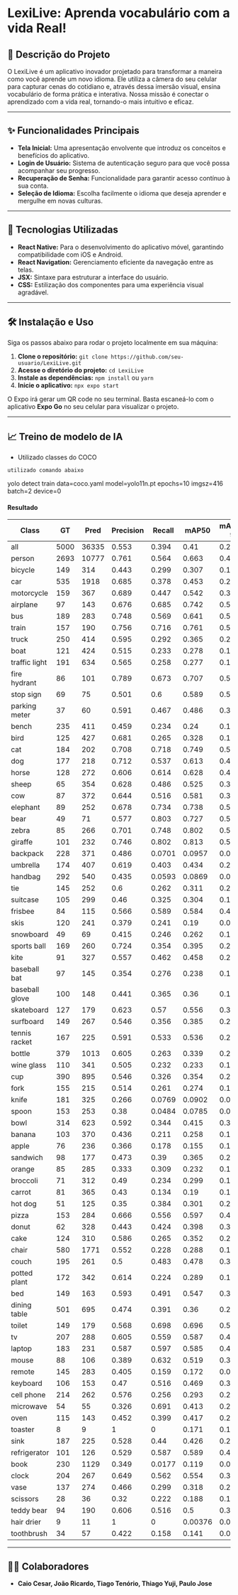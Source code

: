 # LexiLive: Aprenda vocabulário com a vida Real!

## 📝 Descrição do Projeto

O LexiLive é um aplicativo inovador projetado para transformar a maneira como você aprende um novo idioma. Ele utiliza a câmera do seu celular para capturar cenas do cotidiano e, através dessa imersão visual, ensina vocabulário de forma prática e interativa. Nossa missão é conectar o aprendizado com a vida real, tornando-o mais intuitivo e eficaz.

---

## ✨ Funcionalidades Principais

* **Tela Inicial:** Uma apresentação envolvente que introduz os conceitos e benefícios do aplicativo.
* **Login de Usuário:** Sistema de autenticação seguro para que você possa acompanhar seu progresso.
* **Recuperação de Senha:** Funcionalidade para garantir acesso contínuo à sua conta.
* **Seleção de Idioma:** Escolha facilmente o idioma que deseja aprender e mergulhe em novas culturas.

---

## 🚀 Tecnologias Utilizadas

* **React Native:** Para o desenvolvimento do aplicativo móvel, garantindo compatibilidade com iOS e Android.
* **React Navigation:** Gerenciamento eficiente da navegação entre as telas.
* **JSX:** Sintaxe para estruturar a interface do usuário.
* **CSS:** Estilização dos componentes para uma experiência visual agradável.

---

## 🛠️ Instalação e Uso

Siga os passos abaixo para rodar o projeto localmente em sua máquina:

1.  **Clone o repositório:**
    `git clone https://github.com/seu-usuario/LexiLive.git`
2.  **Acesse o diretório do projeto:**
    `cd LexiLive`
3.  **Instale as dependências:**
    `npm install` ou `yarn`
4.  **Inicie o aplicativo:**
    `npx expo start`

O Expo irá gerar um QR code no seu terminal. Basta escaneá-lo com o aplicativo **Expo Go** no seu celular para visualizar o projeto.


---
## 📈 Treino de modelo de IA

* Utilizado classes do COCO

`utilizado comando abaixo`

yolo detect train data=coco.yaml model=yolo11n.pt epochs=10 imgsz=416 batch=2 device=0

#### Resultado

| Class | GT | Pred | Precision | Recall | mAP50 | mAP50-95 |
|-------|----|------|-----------|--------|-------|----------|
| all | 5000 | 36335 | 0.553 | 0.394 | 0.41 | 0.279 |
| person | 2693 | 10777 | 0.761 | 0.564 | 0.663 | 0.434 |
| bicycle | 149 | 314 | 0.443 | 0.299 | 0.307 | 0.167 |
| car | 535 | 1918 | 0.685 | 0.378 | 0.453 | 0.277 |
| motorcycle | 159 | 367 | 0.689 | 0.447 | 0.542 | 0.32 |
| airplane | 97 | 143 | 0.676 | 0.685 | 0.742 | 0.565 |
| bus | 189 | 283 | 0.748 | 0.569 | 0.641 | 0.529 |
| train | 157 | 190 | 0.756 | 0.716 | 0.761 | 0.573 |
| truck | 250 | 414 | 0.595 | 0.292 | 0.365 | 0.232 |
| boat | 121 | 424 | 0.515 | 0.233 | 0.278 | 0.141 |
| traffic light | 191 | 634 | 0.565 | 0.258 | 0.277 | 0.142 |
| fire hydrant | 86 | 101 | 0.789 | 0.673 | 0.707 | 0.56 |
| stop sign | 69 | 75 | 0.501 | 0.6 | 0.589 | 0.542 |
| parking meter | 37 | 60 | 0.591 | 0.467 | 0.486 | 0.337 |
| bench | 235 | 411 | 0.459 | 0.234 | 0.24 | 0.156 |
| bird | 125 | 427 | 0.681 | 0.265 | 0.328 | 0.198 |
| cat | 184 | 202 | 0.708 | 0.718 | 0.749 | 0.567 |
| dog | 177 | 218 | 0.712 | 0.537 | 0.613 | 0.47 |
| horse | 128 | 272 | 0.606 | 0.614 | 0.628 | 0.428 |
| sheep | 65 | 354 | 0.628 | 0.486 | 0.525 | 0.342 |
| cow | 87 | 372 | 0.644 | 0.516 | 0.581 | 0.393 |
| elephant | 89 | 252 | 0.678 | 0.734 | 0.738 | 0.517 |
| bear | 49 | 71 | 0.577 | 0.803 | 0.727 | 0.595 |
| zebra | 85 | 266 | 0.701 | 0.748 | 0.802 | 0.565 |
| giraffe | 101 | 232 | 0.746 | 0.802 | 0.813 | 0.599 |
| backpack | 228 | 371 | 0.486 | 0.0701 | 0.0957 | 0.0492 |
| umbrella | 174 | 407 | 0.619 | 0.403 | 0.434 | 0.27 |
| handbag | 292 | 540 | 0.435 | 0.0593 | 0.0869 | 0.0447 |
| tie | 145 | 252 | 0.6 | 0.262 | 0.311 | 0.2 |
| suitcase | 105 | 299 | 0.46 | 0.325 | 0.304 | 0.198 |
| frisbee | 84 | 115 | 0.566 | 0.589 | 0.584 | 0.447 |
| skis | 120 | 241 | 0.379 | 0.241 | 0.19 | 0.0764 |
| snowboard | 49 | 69 | 0.415 | 0.246 | 0.262 | 0.155 |
| sports ball | 169 | 260 | 0.724 | 0.354 | 0.395 | 0.28 |
| kite | 91 | 327 | 0.557 | 0.462 | 0.458 | 0.284 |
| baseball bat | 97 | 145 | 0.354 | 0.276 | 0.238 | 0.12 |
| baseball glove | 100 | 148 | 0.441 | 0.365 | 0.36 | 0.192 |
| skateboard | 127 | 179 | 0.623 | 0.57 | 0.556 | 0.36 |
| surfboard | 149 | 267 | 0.546 | 0.356 | 0.385 | 0.219 |
| tennis racket | 167 | 225 | 0.591 | 0.533 | 0.536 | 0.299 |
| bottle | 379 | 1013 | 0.605 | 0.263 | 0.339 | 0.21 |
| wine glass | 110 | 341 | 0.505 | 0.232 | 0.233 | 0.149 |
| cup | 390 | 895 | 0.546 | 0.326 | 0.354 | 0.247 |
| fork | 155 | 215 | 0.514 | 0.261 | 0.274 | 0.175 |
| knife | 181 | 325 | 0.266 | 0.0769 | 0.0902 | 0.049 |
| spoon | 153 | 253 | 0.38 | 0.0484 | 0.0785 | 0.0446 |
| bowl | 314 | 623 | 0.592 | 0.344 | 0.415 | 0.301 |
| banana | 103 | 370 | 0.436 | 0.211 | 0.258 | 0.149 |
| apple | 76 | 236 | 0.366 | 0.178 | 0.155 | 0.101 |
| sandwich | 98 | 177 | 0.473 | 0.39 | 0.365 | 0.245 |
| orange | 85 | 285 | 0.333 | 0.309 | 0.232 | 0.168 |
| broccoli | 71 | 312 | 0.49 | 0.234 | 0.299 | 0.157 |
| carrot | 81 | 365 | 0.43 | 0.134 | 0.19 | 0.109 |
| hot dog | 51 | 125 | 0.35 | 0.384 | 0.301 | 0.204 |
| pizza | 153 | 284 | 0.666 | 0.556 | 0.597 | 0.445 |
| donut | 62 | 328 | 0.443 | 0.424 | 0.398 | 0.301 |
| cake | 124 | 310 | 0.586 | 0.265 | 0.352 | 0.233 |
| chair | 580 | 1771 | 0.552 | 0.228 | 0.288 | 0.171 |
| couch | 195 | 261 | 0.5 | 0.483 | 0.478 | 0.325 |
| potted plant | 172 | 342 | 0.614 | 0.224 | 0.289 | 0.147 |
| bed | 149 | 163 | 0.593 | 0.491 | 0.547 | 0.384 |
| dining table | 501 | 695 | 0.474 | 0.391 | 0.36 | 0.253 |
| toilet | 149 | 179 | 0.568 | 0.698 | 0.696 | 0.543 |
| tv | 207 | 288 | 0.605 | 0.559 | 0.587 | 0.437 |
| laptop | 183 | 231 | 0.587 | 0.597 | 0.585 | 0.449 |
| mouse | 88 | 106 | 0.389 | 0.632 | 0.519 | 0.385 |
| remote | 145 | 283 | 0.405 | 0.159 | 0.172 | 0.0939 |
| keyboard | 106 | 153 | 0.47 | 0.516 | 0.469 | 0.31 |
| cell phone | 214 | 262 | 0.576 | 0.256 | 0.293 | 0.204 |
| microwave | 54 | 55 | 0.326 | 0.691 | 0.413 | 0.272 |
| oven | 115 | 143 | 0.452 | 0.399 | 0.417 | 0.252 |
| toaster | 8 | 9 | 1 | 0 | 0.171 | 0.1 |
| sink | 187 | 225 | 0.528 | 0.44 | 0.426 | 0.26 |
| refrigerator | 101 | 126 | 0.529 | 0.587 | 0.589 | 0.431 |
| book | 230 | 1129 | 0.349 | 0.0177 | 0.119 | 0.052 |
| clock | 204 | 267 | 0.649 | 0.562 | 0.554 | 0.363 |
| vase | 137 | 274 | 0.466 | 0.299 | 0.318 | 0.204 |
| scissors | 28 | 36 | 0.32 | 0.222 | 0.188 | 0.122 |
| teddy bear | 94 | 190 | 0.606 | 0.516 | 0.5 | 0.336 |
| hair drier | 9 | 11 | 1 | 0 | 0.00376 | 0.00225 |
| toothbrush | 34 | 57 | 0.422 | 0.158 | 0.141 | 0.0925 |

---
## 👨‍💻 Colaboradores

*   **Caio Cesar, João Ricardo, Tiago Tenório, Thiago Yuji, Paulo Jose**
